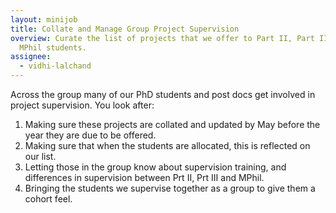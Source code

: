 ```yaml
---
layout: minijob
title: Collate and Manage Group Project Supervision
overview: Curate the list of projects that we offer to Part II, Part III and
  MPhil students.
assignee:
  - vidhi-lalchand
---
```

 Across the group many of our PhD students and post docs get involved in project supervision. You look after:

1. Making sure these projects are collated and updated by May before the year they are due to be offered.
2. Making sure that when the students are allocated, this is reflected on our list.
3. Letting those in the group know about supervision training, and differences in supervision between Prt II, Prt III and MPhil.
4. Bringing the students we supervise together as a group to give them a cohort feel.